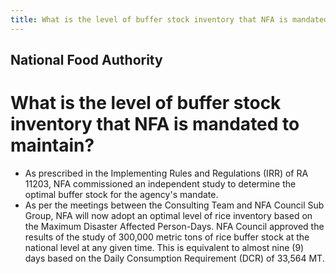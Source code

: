 ```yaml
---
title: What is the level of buffer stock inventory that NFA is mandated to maintain
---
```


## National Food Authority

# What is the level of buffer stock inventory that NFA is mandated to maintain?


 - As prescribed in the Implementing Rules and Regulations (IRR) of RA 11203, NFA commissioned an independent study to determine the optimal buffer stock for the agency's mandate.  
 - As per the meetings between the Consulting Team and NFA Council Sub Group, NFA will now adopt an optimal level of rice inventory based on the Maximum Disaster Affected Person-Days. NFA Council approved the results of the study of 300,000 metric tons of rice buffer stock at the national level at any given time. This is equivalent to almost nine (9) days based on the Daily Consumption Requirement (DCR) of 33,564 MT.
